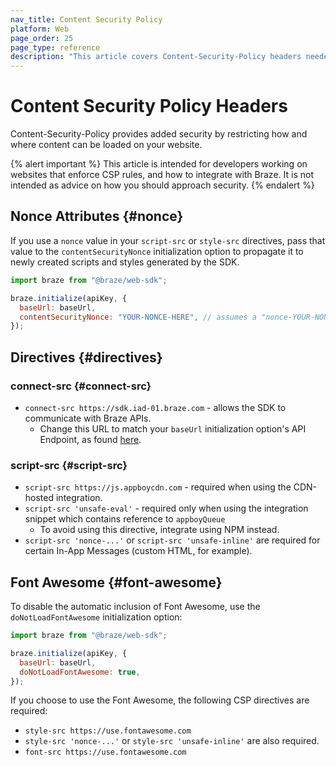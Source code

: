 ```yaml
---
nav_title: Content Security Policy
platform: Web
page_order: 25
page_type: reference
description: "This article covers Content-Security-Policy headers needed with the Braze Web SDK"
---
```


# Content Security Policy Headers

Content-Security-Policy provides added security by restricting how and where content can be loaded on your website.

{% alert important %}
This article is intended for developers working on websites that enforce CSP rules, and how to integrate with Braze. It is not intended as advice on how you should approach security.
{% endalert %}

## Nonce Attributes {#nonce}

If you use a `nonce` value in your `script-src` or `style-src` directives, pass that value to the `contentSecurityNonce` initialization option to propagate it to newly created scripts and styles generated by the SDK.

```javascript
import braze from "@braze/web-sdk";

braze.initialize(apiKey, {
  baseUrl: baseUrl,
  contentSecurityNonce: "YOUR-NONCE-HERE", // assumes a "nonce-YOUR-NONCE-HERE" CSP value
});
```

## Directives {#directives}

### connect-src {#connect-src}

- `connect-src https://sdk.iad-01.braze.com` - allows the SDK to communicate with Braze APIs.
  - Change this URL to match your `baseUrl` initialization option's API Endpoint, as found [here](https://www.braze.com/docs/user_guide/administrative/access_braze/sdk_endpoints/).

### script-src {#script-src}

- `script-src https://js.appboycdn.com` - required when using the CDN-hosted integration.
- `script-src 'unsafe-eval'` - required only when using the integration snippet which contains reference to `appboyQueue`
  - To avoid using this directive, integrate using NPM instead.
- `script-src 'nonce-...'` or `script-src 'unsafe-inline'` are required for certain In-App Messages (custom HTML, for example).

## Font Awesome {#font-awesome}

To disable the automatic inclusion of Font Awesome, use the `doNotLoadFontAwesome` initialization option:

```javascript
import braze from "@braze/web-sdk";

braze.initialize(apiKey, {
  baseUrl: baseUrl,
  doNotLoadFontAwesome: true,
});
```

If you choose to use the Font Awesome, the following CSP directives are required:

- `style-src https://use.fontawesome.com`
- `style-src 'nonce-...'` or `style-src 'unsafe-inline'` are also required.
- `font-src https://use.fontawesome.com`
